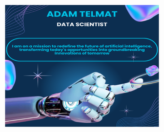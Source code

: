 <img src="https://github.com/adam-telmat/adam-telmat/raw/main/banniere_robot.png" alt="Ma Bannière" width="800" height="400">








